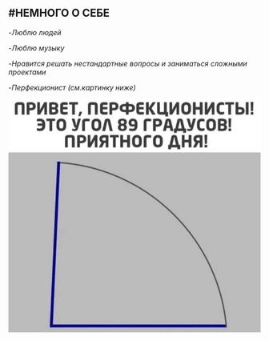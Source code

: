 #**НЕМНОГО О СЕБЕ**
---
-_Люблю людей_

-_Люблю музыку_

-_Нравится решать нестандартные вопросы и заниматься сложными 
проектами_

-_Перфекционист (см.картинку ниже)_

![Просто угол](IMG-20240425-WA0001.jpg)
